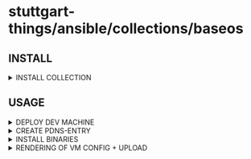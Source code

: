 # stuttgart-things/ansible/collections/baseos

## INSTALL

<details><summary>INSTALL COLLECTION</summary>

```bash
COLLECTION_VERSION=25.4.1257
ansible-galaxy collection install https://github.com/stuttgart-things/ansible/releases/download/sthings-baseos-${COLLECTION_VERSION}/sthings-baseos-${COLLECTION_VERSION}.tar.gz -f
```

</details>

## USAGE

<details><summary>DEPLOY DEV MACHINE</summary>

```bash
cat <<EOF > ./inv-dev-vm
# EXAMPLE | CHANGE TO YOUR FQDN/IP
10.100.136.151
[defaults]
host_key_checking = False
EOF

cat <<EOF > ./dev-vars.yaml
---
golang_version: 1.25.1
manage_filesystem: true
update_packages: true
install_requirements: true
install_motd: true
username: sthings
lvm_home_sizing: '15%'
lvm_root_sizing: '35%'
lvm_var_sizing: '50%'
event_author: crossplane
event_tags: ansible,baseos,crossplane,tekton
send_to_msteams: true
reboot_all: false
EOF

ansible-playbook -i ./inv-dev-vm sthings.baseos.dev -e path_to_vars_file=$(pwd)/dev-vars -vv
```

</details>

<details><summary>CREATE PDNS-ENTRY</summary>

```bash
export VAULT_ROLE_ID=""
export VAULT_SECRET_ID=""
export VAULT_ADDR=https://vault.example.com:8200

ansible-playbook sthings.baseos.pdns-entry \
-e pdns_url=https://pdns-vsphere.example.com::8443 \
-e entry_zone=sthings-vsphere.example.com. \
-e ip_address=10.31.103.10 \
-e hostname=demo-infra \
-vv
```

</details>

<details><summary>INSTALL BINARIES</summary>

```bash
ansible-playbook sthings.baseos.binaries -vv \
-i /tmp/hosts
```

</details>

<details><summary>RENDERING OF VM CONFIG + UPLOAD</summary>

### GENERATE RANDOM VM CONFIG + UPLOAD TO S3

```bash
ansible-playbook sthings.baseos.render_upload_vm -vv \
-e lab=labul \
-e cloud=vsphere \
-e s3=labul-automation
```

### CONFIGURATION EXAMPLES

```bash
# Render w/ given name and size
ansible-playbook sthings.baseos.render_upload_vm -vv \
-e lab=labul \
-e cloud=vsphere \
-e vmSize=l \
-e vmName=martin \
-e s3=labul-automation
```

```bash
# Render with changed VM attributes
ansible-playbook sthings.baseos.render_upload_vm -vv \
-e lab=labul \
-e cloud=vsphere \
-e vmName=test-vm \
-e vmCount=1 \
-e vm_memory=4096 \
-e vm_template=ubuntu24 \
-e vm_disk=32 \
-e vm_cpu=2 \
-e s3=labul-automation
```

</details>
